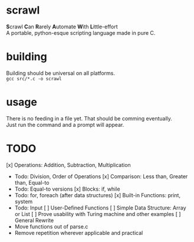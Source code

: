 # scrawl
**S**crawl **C**an **R**arely **A**utomate **W**ith **L**ittle-effort  
A portable, python-esque scripting language made in pure C.

# building
Building should be universal on all platforms.  
`gcc src/*.c -o scrawl`  
  
# usage
There is no feeding in a file yet. That should be comming eventually.  
Just run the command and a prompt will appear.

# TODO
[x] Operations: Addition, Subtraction, Multiplication
 - Todo: Division, Order of Operations
[x] Comparison: Less than, Greater than, Equal-to
 - Todo: Equal-to versions
[x] Blocks: if, while
 - Todo: for, foreach (after data structures)
[x] Built-in Functions: print, system
 - Todo: Input
[ ] User-Defined Functions
[ ] Simple Data Structure: Array or List
[ ] Prove usability with Turing machine and other examples
[ ] General Rewrite
 - Move functions out of parse.c
 - Remove repetition wherever applicable and practical
